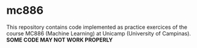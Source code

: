 # mc886
This repository contains code implemented as practice exercices of the course MC886 (Machine Learning) at Unicamp (University of Campinas).    
**SOME CODE MAY NOT WORK PROPERLY**
